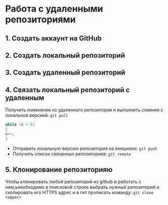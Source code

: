 # Работа с удаленными репозиториями

## 1. Создать аккаунт на GitHub
## 2. Создать локальный репозиторий
## 3. Создать удаленный репозиторий
## 4. Связать локальный репозиторий с удаленным

Получить изменения из удаленного репозитория и выполнить слияние с локальной версией:
`git pull`
```C#
while (n < 0)
{
n++;
}
```

* Отправить локальную версию репозитория на внешнюю:
`git push`
* Получить список связанных репозиториев: `git remote`
## 5. Клонирование репозиторияю
Чтобы клонировать любой репозиторий из github и работать с ним,ьнеобходимо в поисковой строке выбрать нужный репозиторий и скопировать его HTTPS адрес и в гит прописать команду: `git clone <адрес>`